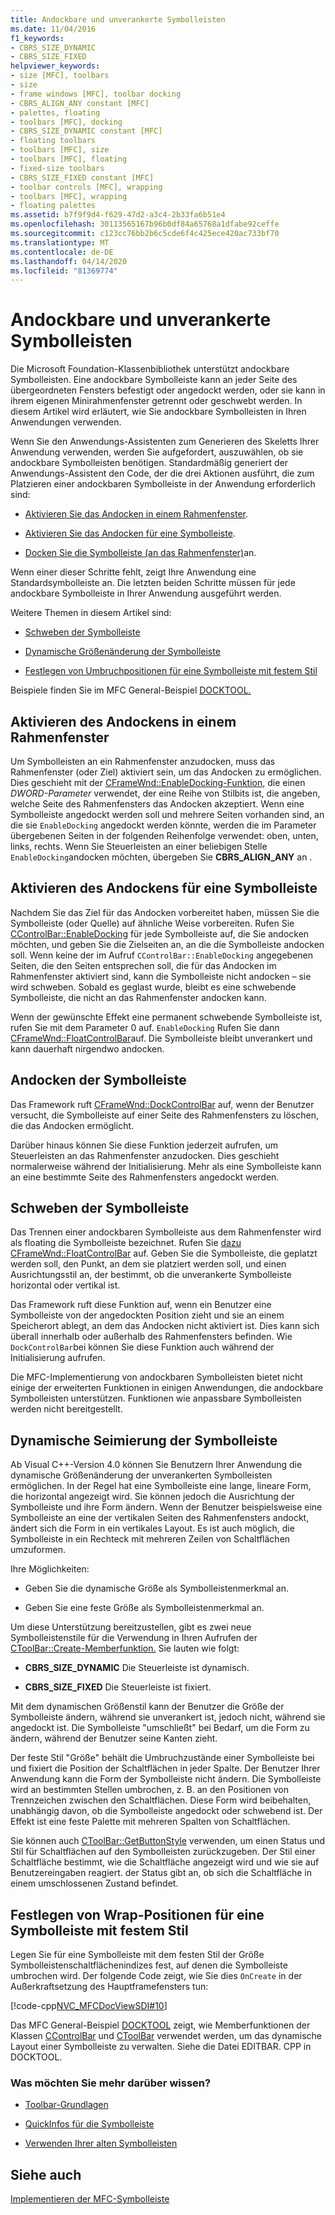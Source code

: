 ```yaml
---
title: Andockbare und unverankerte Symbolleisten
ms.date: 11/04/2016
f1_keywords:
- CBRS_SIZE_DYNAMIC
- CBRS_SIZE_FIXED
helpviewer_keywords:
- size [MFC], toolbars
- size
- frame windows [MFC], toolbar docking
- CBRS_ALIGN_ANY constant [MFC]
- palettes, floating
- toolbars [MFC], docking
- CBRS_SIZE_DYNAMIC constant [MFC]
- floating toolbars
- toolbars [MFC], size
- toolbars [MFC], floating
- fixed-size toolbars
- CBRS_SIZE_FIXED constant [MFC]
- toolbar controls [MFC], wrapping
- toolbars [MFC], wrapping
- floating palettes
ms.assetid: b7f9f9d4-f629-47d2-a3c4-2b33fa6b51e4
ms.openlocfilehash: 30113565167b96b0df84a65768a1dfabe92ceffe
ms.sourcegitcommit: c123cc76bb2b6c5cde6f4c425ece420ac733bf70
ms.translationtype: MT
ms.contentlocale: de-DE
ms.lasthandoff: 04/14/2020
ms.locfileid: "81369774"
---
```

# <a name="docking-and-floating-toolbars"></a>Andockbare und unverankerte Symbolleisten

Die Microsoft Foundation-Klassenbibliothek unterstützt andockbare Symbolleisten. Eine andockbare Symbolleiste kann an jeder Seite des übergeordneten Fensters befestigt oder angedockt werden, oder sie kann in ihrem eigenen Minirahmenfenster getrennt oder geschwebt werden. In diesem Artikel wird erläutert, wie Sie andockbare Symbolleisten in Ihren Anwendungen verwenden.

Wenn Sie den Anwendungs-Assistenten zum Generieren des Skeletts Ihrer Anwendung verwenden, werden Sie aufgefordert, auszuwählen, ob sie andockbare Symbolleisten benötigen. Standardmäßig generiert der Anwendungs-Assistent den Code, der die drei Aktionen ausführt, die zum Platzieren einer andockbaren Symbolleiste in der Anwendung erforderlich sind:

- [Aktivieren Sie das Andocken in einem Rahmenfenster](#_core_enabling_docking_in_a_frame_window).

- [Aktivieren Sie das Andocken für eine Symbolleiste](#_core_enabling_docking_for_a_toolbar).

- [Docken Sie die Symbolleiste (an das Rahmenfenster)](#_core_docking_the_toolbar)an.

Wenn einer dieser Schritte fehlt, zeigt Ihre Anwendung eine Standardsymbolleiste an. Die letzten beiden Schritte müssen für jede andockbare Symbolleiste in Ihrer Anwendung ausgeführt werden.

Weitere Themen in diesem Artikel sind:

- [Schweben der Symbolleiste](#_core_floating_the_toolbar)

- [Dynamische Größenänderung der Symbolleiste](#_core_dynamically_resizing_the_toolbar)

- [Festlegen von Umbruchpositionen für eine Symbolleiste mit festem Stil](#_core_setting_wrap_positions_for_a_fixed_style_toolbar)

Beispiele finden Sie im MFC General-Beispiel [DOCKTOOL.](../overview/visual-cpp-samples.md)

## <a name="enabling-docking-in-a-frame-window"></a><a name="_core_enabling_docking_in_a_frame_window"></a>Aktivieren des Andockens in einem Rahmenfenster

Um Symbolleisten an ein Rahmenfenster anzudocken, muss das Rahmenfenster (oder Ziel) aktiviert sein, um das Andocken zu ermöglichen. Dies geschieht mit der [CFrameWnd::EnableDocking-Funktion,](../mfc/reference/cframewnd-class.md#enabledocking) die einen *DWORD-Parameter* verwendet, der eine Reihe von Stilbits ist, die angeben, welche Seite des Rahmenfensters das Andocken akzeptiert. Wenn eine Symbolleiste angedockt werden soll und mehrere Seiten vorhanden sind, an die sie `EnableDocking` angedockt werden könnte, werden die im Parameter übergebenen Seiten in der folgenden Reihenfolge verwendet: oben, unten, links, rechts. Wenn Sie Steuerleisten an einer beliebigen Stelle `EnableDocking`andocken möchten, übergeben Sie **CBRS_ALIGN_ANY** an .

## <a name="enabling-docking-for-a-toolbar"></a><a name="_core_enabling_docking_for_a_toolbar"></a>Aktivieren des Andockens für eine Symbolleiste

Nachdem Sie das Ziel für das Andocken vorbereitet haben, müssen Sie die Symbolleiste (oder Quelle) auf ähnliche Weise vorbereiten. Rufen Sie [CControlBar::EnableDocking](../mfc/reference/ccontrolbar-class.md#enabledocking) für jede Symbolleiste auf, die Sie andocken möchten, und geben Sie die Zielseiten an, an die die Symbolleiste andocken soll. Wenn keine der im Aufruf `CControlBar::EnableDocking` angegebenen Seiten, die den Seiten entsprechen soll, die für das Andocken im Rahmenfenster aktiviert sind, kann die Symbolleiste nicht andocken – sie wird schweben. Sobald es geglast wurde, bleibt es eine schwebende Symbolleiste, die nicht an das Rahmenfenster andocken kann.

Wenn der gewünschte Effekt eine permanent schwebende Symbolleiste ist, rufen Sie mit dem Parameter 0 auf. `EnableDocking` Rufen Sie dann [CFrameWnd::FloatControlBar](../mfc/reference/cframewnd-class.md#floatcontrolbar)auf. Die Symbolleiste bleibt unverankert und kann dauerhaft nirgendwo andocken.

## <a name="docking-the-toolbar"></a><a name="_core_docking_the_toolbar"></a>Andocken der Symbolleiste

Das Framework ruft [CFrameWnd::DockControlBar](../mfc/reference/cframewnd-class.md#dockcontrolbar) auf, wenn der Benutzer versucht, die Symbolleiste auf einer Seite des Rahmenfensters zu löschen, die das Andocken ermöglicht.

Darüber hinaus können Sie diese Funktion jederzeit aufrufen, um Steuerleisten an das Rahmenfenster anzudocken. Dies geschieht normalerweise während der Initialisierung. Mehr als eine Symbolleiste kann an eine bestimmte Seite des Rahmenfensters angedockt werden.

## <a name="floating-the-toolbar"></a><a name="_core_floating_the_toolbar"></a>Schweben der Symbolleiste

Das Trennen einer andockbaren Symbolleiste aus dem Rahmenfenster wird als floating die Symbolleiste bezeichnet. Rufen Sie [dazu CFrameWnd::FloatControlBar](../mfc/reference/cframewnd-class.md#floatcontrolbar) auf. Geben Sie die Symbolleiste, die geplatzt werden soll, den Punkt, an dem sie platziert werden soll, und einen Ausrichtungsstil an, der bestimmt, ob die unverankerte Symbolleiste horizontal oder vertikal ist.

Das Framework ruft diese Funktion auf, wenn ein Benutzer eine Symbolleiste von der angedockten Position zieht und sie an einem Speicherort ablegt, an dem das Andocken nicht aktiviert ist. Dies kann sich überall innerhalb oder außerhalb des Rahmenfensters befinden. Wie `DockControlBar`bei können Sie diese Funktion auch während der Initialisierung aufrufen.

Die MFC-Implementierung von andockbaren Symbolleisten bietet nicht einige der erweiterten Funktionen in einigen Anwendungen, die andockbare Symbolleisten unterstützen. Funktionen wie anpassbare Symbolleisten werden nicht bereitgestellt.

## <a name="dynamically-resizing-the-toolbar"></a><a name="_core_dynamically_resizing_the_toolbar"></a>Dynamische Seimierung der Symbolleiste

Ab Visual C++-Version 4.0 können Sie Benutzern Ihrer Anwendung die dynamische Größenänderung der unverankerten Symbolleisten ermöglichen. In der Regel hat eine Symbolleiste eine lange, lineare Form, die horizontal angezeigt wird. Sie können jedoch die Ausrichtung der Symbolleiste und ihre Form ändern. Wenn der Benutzer beispielsweise eine Symbolleiste an eine der vertikalen Seiten des Rahmenfensters andockt, ändert sich die Form in ein vertikales Layout. Es ist auch möglich, die Symbolleiste in ein Rechteck mit mehreren Zeilen von Schaltflächen umzuformen.

Ihre Möglichkeiten:

- Geben Sie die dynamische Größe als Symbolleistenmerkmal an.

- Geben Sie eine feste Größe als Symbolleistenmerkmal an.

Um diese Unterstützung bereitzustellen, gibt es zwei neue Symbolleistenstile für die Verwendung in Ihren Aufrufen der [CToolBar::Create-Memberfunktion.](../mfc/reference/ctoolbar-class.md#create) Sie lauten wie folgt:

- **CBRS_SIZE_DYNAMIC** Die Steuerleiste ist dynamisch.

- **CBRS_SIZE_FIXED** Die Steuerleiste ist fixiert.

Mit dem dynamischen Größenstil kann der Benutzer die Größe der Symbolleiste ändern, während sie unverankert ist, jedoch nicht, während sie angedockt ist. Die Symbolleiste "umschließt" bei Bedarf, um die Form zu ändern, während der Benutzer seine Kanten zieht.

Der feste Stil "Größe" behält die Umbruchzustände einer Symbolleiste bei und fixiert die Position der Schaltflächen in jeder Spalte. Der Benutzer Ihrer Anwendung kann die Form der Symbolleiste nicht ändern. Die Symbolleiste wird an bestimmten Stellen umbrochen, z. B. an den Positionen von Trennzeichen zwischen den Schaltflächen. Diese Form wird beibehalten, unabhängig davon, ob die Symbolleiste angedockt oder schwebend ist. Der Effekt ist eine feste Palette mit mehreren Spalten von Schaltflächen.

Sie können auch [CToolBar::GetButtonStyle](../mfc/reference/ctoolbar-class.md#getbuttonstyle) verwenden, um einen Status und Stil für Schaltflächen auf den Symbolleisten zurückzugeben. Der Stil einer Schaltfläche bestimmt, wie die Schaltfläche angezeigt wird und wie sie auf Benutzereingaben reagiert. der Status gibt an, ob sich die Schaltfläche in einem umschlossenen Zustand befindet.

## <a name="setting-wrap-positions-for-a-fixed-style-toolbar"></a><a name="_core_setting_wrap_positions_for_a_fixed_style_toolbar"></a>Festlegen von Wrap-Positionen für eine Symbolleiste mit festem Stil

Legen Sie für eine Symbolleiste mit dem festen Stil der Größe Symbolleistenschaltflächenindizes fest, auf denen die Symbolleiste umbrochen wird. Der folgende Code zeigt, wie Sie dies `OnCreate` in der Außerkraftsetzung des Hauptframefensters tun:

[!code-cpp[NVC_MFCDocViewSDI#10](../mfc/codesnippet/cpp/docking-and-floating-toolbars_1.cpp)]

Das MFC General-Beispiel [DOCKTOOL](../overview/visual-cpp-samples.md) zeigt, wie Memberfunktionen der Klassen [CControlBar](../mfc/reference/ccontrolbar-class.md) und [CToolBar](../mfc/reference/ctoolbar-class.md) verwendet werden, um das dynamische Layout einer Symbolleiste zu verwalten. Siehe die Datei EDITBAR. CPP in DOCKTOOL.

### <a name="what-do-you-want-to-know-more-about"></a>Was möchten Sie mehr darüber wissen?

- [Toolbar-Grundlagen](../mfc/toolbar-fundamentals.md)

- [QuickInfos für die Symbolleiste](../mfc/toolbar-tool-tips.md)

- [Verwenden Ihrer alten Symbolleisten](../mfc/using-your-old-toolbars.md)

## <a name="see-also"></a>Siehe auch

[Implementieren der MFC-Symbolleiste](../mfc/mfc-toolbar-implementation.md)
